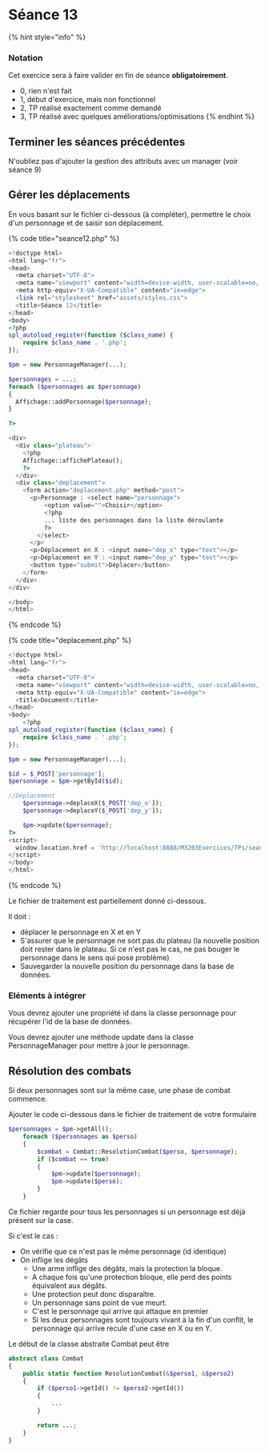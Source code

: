 # Séance 13

{% hint style="info" %}
### Notation

Cet exercice sera à faire valider en fin de séance **obligatoirement**.

* 0, rien n'est fait
* 1, début d'exercice, mais non fonctionnel
* 2, TP réalisé exactement comme demandé
* 3, TP réalisé avec quelques améliorations/optimisations
{% endhint %}

## Terminer les séances précédentes

N'oubliez pas d'ajouter la gestion des attributs avec un manager \(voir séance 9\)

## Gérer les déplacements

En vous basant sur le fichier ci-dessous \(à compléter\), permettre le choix d'un personnage et de saisir son déplacement.

{% code title="seance12.php" %}
```php
<!doctype html>
<html lang="fr">
<head>
  <meta charset="UTF-8">
  <meta name="viewport" content="width=device-width, user-scalable=no, initial-scale=1.0, maximum-scale=1.0, minimum-scale=1.0">
  <meta http-equiv="X-UA-Compatible" content="ie=edge">
  <link rel="stylesheet" href="assets/styles.css">
  <title>Séance 12</title>
</head>
<body>
<?php
spl_autoload_register(function ($class_name) {
    require $class_name . '.php';
});

$pm = new PersonnageManager(...);

$personnages = ...;
foreach ($personnages as $personnage)
{
  Affichage::addPersonnage($personnage);
}

?>

<div>
  <div class="plateau">
    <?php
    Affichage::affichePlateau();
    ?>
  </div>
  <div class="deplacement">
    <form action="deplacement.php" method="post">
      <p>Personnage : <select name="personnage">
          <option value="">Choisir</option>
          <?php
          ... liste des personnages dans la liste déroulante
          ?>
        </select>
      </p>
      <p>Déplacement en X : <input name="dep_x" type="text"></p>
      <p>Déplacement en Y : <input name="dep_y" type="text"></p>
      <button type="submit">Déplacer</button>
    </form>
  </div>
</div>

</body>
</html>

```
{% endcode %}

{% code title="deplacement.php" %}
```php
<!doctype html>
<html lang="fr">
<head>
  <meta charset="UTF-8">
  <meta name="viewport" content="width=device-width, user-scalable=no, initial-scale=1.0, maximum-scale=1.0, minimum-scale=1.0">
  <meta http-equiv="X-UA-Compatible" content="ie=edge">
  <title>Document</title>
</head>
<body>
    <?php
spl_autoload_register(function ($class_name) {
    require $class_name . '.php';
});

$pm = new PersonnageManager(...);

$id = $_POST['personnage'];
$personnage = $pm->getById($id);

//Déplacement
    $personnage->deplaceX($_POST['dep_x']);
    $personnage->deplaceY($_POST['dep_y']);

    $pm->update($personnage);
?>
<script>
  window.location.href = 'http://localhost:8888/M3203Exercices/TPs/seance12.php';
</script>
</body>
</html>

```
{% endcode %}

Le fichier de traitement est partiellement donné ci-dessous.

Il doit :

* déplacer le personnage en X et en Y
* S'assurer que le personnage ne sort pas du plateau \(la nouvelle position doit rester dans le plateau. Si ce n'est pas le cas, ne pas bouger le personnage dans le sens qui pose problème\)
* Sauvegarder la nouvelle position du personnage dans la base de données.

### Eléments à intégrer

Vous devrez ajouter une propriété id dans la classe personnage pour récupérer l'id de la base de données.

Vous devrez ajouter une méthode update dans la classe PersonnageManager pour mettre à jour le personnage.

## Résolution des combats

Si deux personnages sont sur la même case, une phase de combat commence.

Ajouter le code ci-dessous dans le fichier de traitement de votre formulaire

```php
$personnages = $pm->getAll();
    foreach ($personnages as $perso)
    {
        $combat = Combat::ResolutionCombat($perso, $personnage);
        if ($combat == true)
        {
            $pm->update($personnage);
            $pm->update($perso);
        }
    }
```

Ce fichier regarde pour tous les personnages si un personnage est déjà présent sur la case.

Si c'est le cas :

* On vérifie que ce n'est pas le même personnage \(id identique\)
* On inflige les dégâts
  * Une arme inflige des dégâts, mais la protection la bloque. 
  * A chaque fois qu'une protection bloque, elle perd des points équivalent aux dégâts.
  * Une protection peut donc disparaître.
  * Un personnage sans point de vue meurt.
  * C'est le personnage qui arrive qui attaque en premier
  * Si les deux personnages sont toujours vivant à la fin d'un conflit, le personnage qui arrive recule d'une case en X ou en Y. 

Le début de la classe abstraite Combat peut être

```php
abstract class Combat
{
    public static function ResolutionCombat(&$perso1, &$perso2)
    {
        if ($perso1->getId() != $perso2->getId())
        {
            ...
        }

        return ...;
    }
}
```

